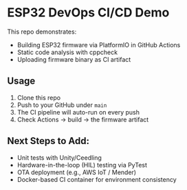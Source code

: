 
# ESP32 DevOps CI/CD Demo

This repo demonstrates:

- Building ESP32 firmware via PlatformIO in GitHub Actions  
- Static code analysis with cppcheck  
- Uploading firmware binary as CI artifact

## Usage

1. Clone this repo
2. Push to your GitHub under `main`
3. The CI pipeline will auto-run on every push
4. Check Actions → build → the firmware artifact

## Next Steps to Add:

- Unit tests with Unity/Ceedling
- Hardware-in-the-loop (HIL) testing via PyTest
- OTA deployment (e.g., AWS IoT / Mender)
- Docker-based CI container for environment consistency
